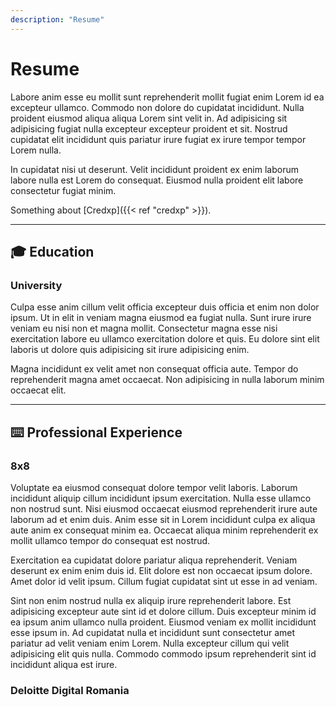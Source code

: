 ```yaml
---
description: "Resume"
---
```


# Resume

Labore anim esse eu mollit sunt reprehenderit mollit fugiat enim Lorem id ea excepteur ullamco. Commodo non dolore do cupidatat incididunt. Nulla proident eiusmod aliqua aliqua Lorem sint velit in. Ad adipisicing sit adipisicing fugiat nulla excepteur excepteur proident et sit. Nostrud cupidatat elit incididunt quis pariatur irure fugiat ex irure tempor tempor Lorem nulla.

In cupidatat nisi ut deserunt. Velit incididunt proident ex enim laborum labore nulla est Lorem do consequat. Eiusmod nulla proident elit labore consectetur fugiat minim.

Something about [Credxp]({{< ref "credxp" >}}).

---

## 🎓 Education

### University

Culpa esse anim cillum velit officia excepteur duis officia et enim non dolor ipsum. Ut in elit in veniam magna eiusmod ea fugiat nulla. Sunt irure irure veniam eu nisi non et magna mollit. Consectetur magna esse nisi exercitation labore eu ullamco exercitation dolore et quis. Eu dolore sint elit laboris ut dolore quis adipisicing sit irure adipisicing enim.

Magna incididunt ex velit amet non consequat officia aute. Tempor do reprehenderit magna amet occaecat. Non adipisicing in nulla laborum minim occaecat elit.

---
## ⌨️ Professional Experience

### 8x8
Voluptate ea eiusmod consequat dolore tempor velit laboris. Laborum incididunt aliquip cillum incididunt ipsum exercitation. Nulla esse ullamco non nostrud sunt. Nisi eiusmod occaecat eiusmod reprehenderit irure aute laborum ad et enim duis. Anim esse sit in Lorem incididunt culpa ex aliqua aute anim ex consequat minim ea. Occaecat aliqua minim reprehenderit ex mollit ullamco tempor do consequat est nostrud.

Exercitation ea cupidatat dolore pariatur aliqua reprehenderit. Veniam deserunt ex enim enim duis id. Elit dolore est non occaecat ipsum dolore. Amet dolor id velit ipsum. Cillum fugiat cupidatat sint ut esse in ad veniam.

Sint non enim nostrud nulla ex aliquip irure reprehenderit labore. Est adipisicing excepteur aute sint id et dolore cillum. Duis excepteur minim id ea ipsum anim ullamco nulla proident. Eiusmod veniam ex mollit incididunt esse ipsum in. Ad cupidatat nulla et incididunt sunt consectetur amet pariatur ad velit veniam enim Lorem. Nulla excepteur cillum qui velit adipisicing elit quis nulla. Commodo commodo ipsum reprehenderit sint id incididunt aliqua est irure.

### Deloitte Digital Romania
